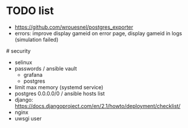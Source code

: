 # TODO list
* https://github.com/wrouesnel/postgres_exporter
* errors: improve display gameid on error page, display gameid in logs (simulation failed)


# security
* selinux
* passwords / ansible vault
  * grafana
  * postgres
* limit max memory (systemd service)
* postgres 0.0.0.0/0 / ansible hosts list
* django: https://docs.djangoproject.com/en/2.1/howto/deployment/checklist/
* nginx
* uwsgi user
